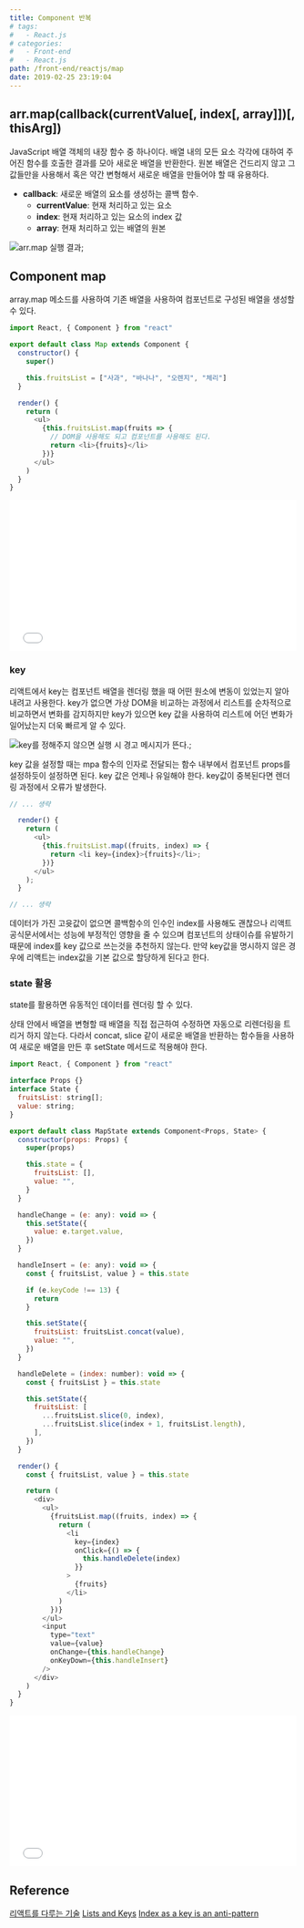 ```yaml
---
title: Component 반복
# tags:
#   - React.js
# categories:
#   - Front-end
#   - React.js
path: /front-end/reactjs/map
date: 2019-02-25 23:19:04
---
```


## arr.map(callback(currentValue[, index[, array]])[, thisArg])

JavaScript 배열 객체의 내장 함수 중 하나이다. 배열 내의 모든 요소 각각에 대하여 주어진 함수를 호출한 결과를 모아 새로운 배열을 반환한다. 원본 배열은 건드리지 않고 그 값들만을 사용해서 혹은 약간 변형해서 새로운 배열을 만들어야 할 때 유용하다.

- **callback**: 새로운 배열의 요소를 생성하는 콜백 함수.
  - **currentValue**: 현재 처리하고 있는 요소
  - **index**: 현재 처리하고 있는 요소의 index 값
  - **array**: 현재 처리하고 있는 배열의 원본

![arr.map 실행 결과](/images/frontend/reactjs-map-1.png);

## Component map

array.map 메소드를 사용하여 기존 배열을 사용하여 컴포넌트로 구성된 배열을 생성할 수 있다.

```javascript
import React, { Component } from "react"

export default class Map extends Component {
  constructor() {
    super()

    this.fruitsList = ["사과", "바나나", "오렌지", "체리"]
  }

  render() {
    return (
      <ul>
        {this.fruitsList.map(fruits => {
          // DOM을 사용해도 되고 컴포넌트를 사용해도 된다.
          return <li>{fruits}</li>
        })}
      </ul>
    )
  }
}
```

<iframe height="265" style="width: 100%;" scrolling="no" title="oVvvga" src="//codepen.io/partykyoung/embed/oVvvga/?height=265&theme-id=0&default-tab=js,result" frameborder="no" allowtransparency="true" allowfullscreen="true">
  See the Pen <a href='https://codepen.io/partykyoung/pen/oVvvga/'>oVvvga</a> by partyKyoung
  (<a href='https://codepen.io/partykyoung'>@partykyoung</a>) on <a href='https://codepen.io'>CodePen</a>.
</iframe>

### key

리액트에서 key는 컴포넌트 배열을 렌더링 했을 때 어떤 원소에 변동이 있었는지 알아내려고 사용한다. key가 없으면 가상 DOM을 비교하는 과정에서 리스트를 순차적으로 비교하면서 변화를 감지하지만 key가 있으면 key 값을 사용하여 리스트에 어던 변화가 일어났는지 더욱 빠르게 알 수 있다.

![key를 정해주지 않으면 실행 시 경고 메시지가 뜬다.](/images/frontend/reactjs-map-2.png);

key 값을 설정할 때는 mpa 함수의 인자로 전달되는 함수 내부에서 컴포넌트 props를 설정하듯이 설정하면 된다. key 값은 언제나 유일해야 한다. key값이 중복된다면 렌더링 과정에서 오류가 발생한다.

```javascript
// ... 생략

  render() {
    return (
      <ul>
        {this.fruitsList.map((fruits, index) => {
          return <li key={index}>{fruits}</li>;
        })}
      </ul>
    );
  }

// ... 생략
```

데이터가 가진 고윳값이 없으면 콜백함수의 인수인 index를 사용해도 괜찮으나 리액트 공식문서에서는 성능에 부정적인 영향을 줄 수 있으며 컴포넌트의 상태이슈를 유발하기 때문에 index를 key 값으로 쓰는것을 추천하지 않는다. 만약 key값을 명시하지 않은 경우에 리액트는 index값을 기본 값으로 할당하게 된다고 한다.

### state 활용

state를 활용하면 유동적인 데이터를 렌더링 할 수 있다.

상태 안에서 배열을 변형할 때 배열을 직접 접근하여 수정하면 자동으로 리렌더링을 트리거 하지 않는다. 다라서 concat, slice 같이 새로운 배열을 반환하는 함수들을 사용하여 새로운 배열을 만든 후 setState 메서드로 적용해야 한다.

```javascript
import React, { Component } from "react"

interface Props {}
interface State {
  fruitsList: string[];
  value: string;
}

export default class MapState extends Component<Props, State> {
  constructor(props: Props) {
    super(props)

    this.state = {
      fruitsList: [],
      value: "",
    }
  }

  handleChange = (e: any): void => {
    this.setState({
      value: e.target.value,
    })
  }

  handleInsert = (e: any): void => {
    const { fruitsList, value } = this.state

    if (e.keyCode !== 13) {
      return
    }

    this.setState({
      fruitsList: fruitsList.concat(value),
      value: "",
    })
  }

  handleDelete = (index: number): void => {
    const { fruitsList } = this.state

    this.setState({
      fruitsList: [
        ...fruitsList.slice(0, index),
        ...fruitsList.slice(index + 1, fruitsList.length),
      ],
    })
  }

  render() {
    const { fruitsList, value } = this.state

    return (
      <div>
        <ul>
          {fruitsList.map((fruits, index) => {
            return (
              <li
                key={index}
                onClick={() => {
                  this.handleDelete(index)
                }}
              >
                {fruits}
              </li>
            )
          })}
        </ul>
        <input
          type="text"
          value={value}
          onChange={this.handleChange}
          onKeyDown={this.handleInsert}
        />
      </div>
    )
  }
}
```

<iframe height="265" style="width: 100%;" scrolling="no" title="react typescript map" src="//codepen.io/partykyoung/embed/ZPzGdM/?height=265&theme-id=0&default-tab=js,result" frameborder="no" allowtransparency="true" allowfullscreen="true">
  See the Pen <a href='https://codepen.io/partykyoung/pen/ZPzGdM/'>react typescript map</a> by partyKyoung
  (<a href='https://codepen.io/partykyoung'>@partykyoung</a>) on <a href='https://codepen.io'>CodePen</a>.
</iframe>

## Reference

[리액트를 다루는 기술](http://www.kyobobook.co.kr/product/detailViewKor.laf?ejkGb=KOR&mallGb=KOR&barcode=9791160505238&orderClick=LAG&Kc=)
[Lists and Keys](https://reactjs.org/docs/lists-and-keys.html)
[Index as a key is an anti-pattern](https://medium.com/@robinpokorny/index-as-a-key-is-an-anti-pattern-e0349aece318)
